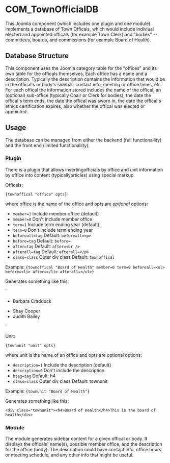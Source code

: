 # COM_TownOfficialDB

This Joomla component (which includes one plugin and one module) implements a 
database of Town Officals, which would include indiviual elected and appointed 
officals (for example Town Clerk) and "bodies" -- committees, boards, and 
commissions (for example Board of Health).

## Database Structure

This component uses the Joomla category table for the "offices" and its own 
table for the officals themselves.  Each office has a name and a description. 
Typically the description contains the information that would be in the 
offical's or body's sidebar: contact info, meeting or office times, etc. For 
each offical the information stored includes the name of the offical, an 
(optional) sub-office (typically Chair or Clerk for bodies), the date the 
offical's term ends, the date the offical was sworn in, the date the offical's 
ethics certification expires, also whether the offical was elected or 
appointed.

## Usage

The database can be managed from either the backend (full functionallity) and 
the front end (limited functionallity).  

### Plugin

There is a plugin that allows 
insertingofficials by office and unit information by office into content 
(typicallyarticles) using special markup.

Officals:

`{townoffical "office" opts}`

where office is the name of the office and opts are *optional* options:

-  `member=1`   Include member office (default)
-  `member=0`   Don't include member office
-  `term=1`     Include term ending year (default)
-  `term=0`     Don't include term ending year
-  `beforeall=tag` Default: `beforeall=<p>`
-  `before=tag` Default: `before=`
-  `after=tag`  Default: `after=<br />`
-  `afterall=tag` Default: `afterall=</p>`
-  `class=class` Outer div class Default: `townoffical`

Example:   `{townoffical "Board of Health"
                  member=0 term=0 beforeall=<ul>
                  before=<li> after=</li>
                  afterall=</ul>}`

Generates something like this:

`<div class="townoffical"><ul><li>Barbara Craddock</li>
   <li>Shay Cooper</li>
   <li>Judith Bailey</li></ul></div>`

Unit:

`{townunit "unit" opts}`

where unit is the name of an office and opts are optional options:

- `description=1` Include the description (default)
- `description=0` Don't include the description
- `htag=tag` Default: h4
- `class=class` Outer div class Default: townunit

Example: `{townunit "Board of Health"}`


Generates something like this:

`<div class="townunit"><h4>Board of Health</h4>This is the board of health</div>`

### Module

The module generates sidebar content for a given offical or body.  It displays 
the officals' name(s), possible member office, and the description for the 
office (body).  The description could have contact info, office hours or 
meeting schedule, and any other info that might be useful.

